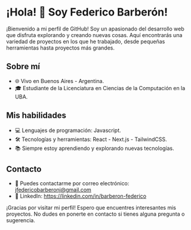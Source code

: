 # ¡Hola! 👋 Soy Federico Barberón!

¡Bienvenido a mi perfil de GitHub! Soy un apasionado del desarrollo web que disfruta explorando y creando nuevas cosas. Aquí encontrarás una variedad de proyectos en los que he trabajado, desde pequeñas herramientas hasta proyectos más grandes.

## Sobre mí

- 🌐 Vivo en Buenos Aires - Argentina.
- 🎓 Estudiante de la Licenciatura en Ciencias de la Computación en la UBA.

## Mis habilidades

- 💻 Lenguajes de programación: Javascript.
- 🛠️ Tecnologías y herramientas: React - Next.js - TailwindCSS.
- 📚 Siempre estoy aprendiendo y explorando nuevas tecnologías.

## Contacto

- 📧 Puedes contactarme por correo electrónico: jfedericobarberonj@gmail.com
- 💼 LinkedIn: https://linkedin.com/in/barberon-federico

¡Gracias por visitar mi perfil! Espero que encuentres interesantes mis proyectos. No dudes en ponerte en contacto si tienes alguna pregunta o sugerencia.
